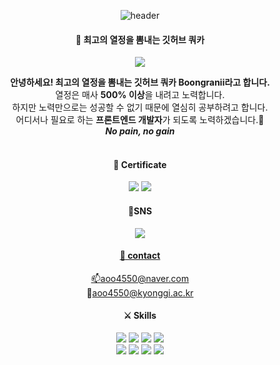 <div align="center"> 

![header](https://capsule-render.vercel.app/api?type=cylinder&color=000000&height=150&section=header&text=Boongranii&fontColor=ffffff&fontSize=70&animation=fadeIn&fontAlignY=55&desc=%20&descAlignY=62&descAlign=62)
####  🐶 최고의 열정을 뽐내는 깃허브 쿼카
<a href="https://hits.seeyoufarm.com"><img src="https://hits.seeyoufarm.com/api/count/incr/badge.svg?url=https%3A%2F%2Fgithub.com%2Fbbjbc%2Fhit-counter&count_bg=%2360D680&title_bg=%23956031&icon=&icon_color=%23E7E7E7&title=hits&edge_flat=false"/></a>
<br/>
        <div><b>안녕하세요! 최고의 열정을 뽐내는 깃허브 쿼카 Boongranii라고 합니다.</b></div>
        <div>열정은 매사 <b>500% 이상</b>을 내려고 노력합니다.</div> 
        <div>하지만 노력만으로는 성공할 수 없기 때문에 열심히 공부하려고 합니다.</div> 
        <div>어디서나 필요로 하는 <b>프론트엔드 개발자</b>가 되도록 노력하겠습니다.🥇</div>
        <div><b><i>No pain, no gain</i></b></div>
<br/>

####  👑 Certificate
<img src="https://img.shields.io/badge/SQLD-3776AB?style=for-the-badge">
<img src="https://img.shields.io/badge/CSTS(FL)-39sa8a?style=for-the-badge">
        
        
####  :beginner:SNS
<a href="http://www.instagram.com/boongranii/"><img 
        src="http://img.shields.io/badge/-Instagram-E4405F?style=for-the-badge&logo=Instagram&link=https://www.instagram.com/boongranii/&logoColor=green"
        style="height : auto; margin-left : 10px; margin-right : 10px;"/>
<br/>
        
#### :postbox: contact
<span>:mailbox:aoo4550@naver.com</span>  
<span>:school:aoo4550@kyonggi.ac.kr</span>
<br/>
        
#### ⚔️ Skills
<img src="https://img.shields.io/badge/C-blue?style=for-the-badge&logo=C&logoColor=white">
<img src="https://img.shields.io/badge/JAVA-007396?style=for-the-badge&logo=Java&logoColor=white">
<img src="https://img.shields.io/badge/Git-F05032?style=for-the-badge&logo=Git&logoColor=white">
<img src="https://img.shields.io/badge/Python-3776AB?style=for-the-badge&logo=Python&logoColor=yellow"><br>
<img src="https://img.shields.io/badge/HTML5-E34F26?style=for-the-badge&logo=HTML5&logoColor=white">
<img src="https://img.shields.io/badge/CSS3-1572B6?style=for-the-badge&logo=CSS3&logoColor=white">
<img src="https://img.shields.io/badge/JavaScript-F7DF1E?style=for-the-badge&logo=JavaScript&logoColor=white">
<img src="https://img.shields.io/badge/React-61DAFB?style=for-the-badge&logo=React&logoColor=white"><br>



  
</div>


<!--
**bbjbc/bbjbc** is a ✨ _special_ ✨ repository because its `README.md` (this file) appears on your GitHub profile.

Here are some ideas to get you started:

- 🔭 I’m currently working on ...
- 🌱 I’m currently learning ...
- 👯 I’m looking to collaborate on ...
- 🤔 I’m looking for help with ...
- 💬 Ask me about ...
- 📫 How to reach me: ...
- 😄 Pronouns: ...
- ⚡ Fun fact: ...
-->
